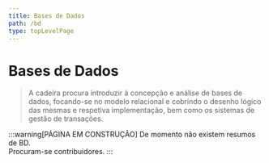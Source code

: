 ```yaml
---
title: Bases de Dados
path: /bd
type: topLevelPage
---
```


# Bases de Dados

> A cadeira procura introduzir à concepção e análise de bases de dados, focando-se no modelo relacional e cobrindo o desenho lógico das mesmas e respetiva implementação, bem como os sistemas de gestão de transações.

:::warning[PÁGINA EM CONSTRUÇÃO]
De momento não existem resumos de BD.  
Procuram-se contribuidores.
:::

